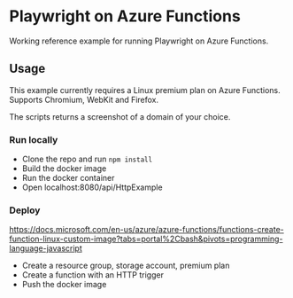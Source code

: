 # Playwright on Azure Functions

Working reference example for running Playwright on Azure Functions.

## Usage

This example currently requires a Linux premium plan on Azure Functions. Supports Chromium, WebKit and Firefox.

The scripts returns a screenshot of a domain of your choice.

### Run locally

* Clone the repo and run `npm install`
* Build the docker image
* Run the docker container
* Open localhost:8080/api/HttpExample

### Deploy

https://docs.microsoft.com/en-us/azure/azure-functions/functions-create-function-linux-custom-image?tabs=portal%2Cbash&pivots=programming-language-javascript

* Create a resource group, storage account, premium plan
* Create a function with an HTTP trigger
* Push the docker image
